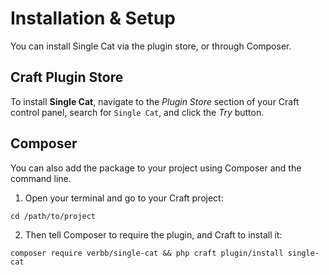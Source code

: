 # Installation & Setup
You can install Single Cat via the plugin store, or through Composer.

## Craft Plugin Store
To install **Single Cat**, navigate to the _Plugin Store_ section of your Craft control panel, search for `Single Cat`, and click the _Try_ button.

## Composer
You can also add the package to your project using Composer and the command line.

1. Open your terminal and go to your Craft project:
```shell
cd /path/to/project
```

2. Then tell Composer to require the plugin, and Craft to install it:
```shell
composer require verbb/single-cat && php craft plugin/install single-cat
```
